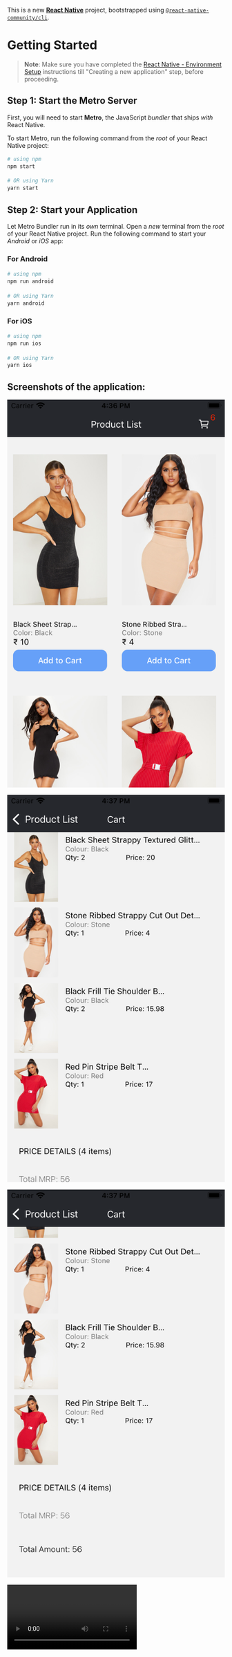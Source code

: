 This is a new [**React Native**](https://reactnative.dev) project, bootstrapped using [`@react-native-community/cli`](https://github.com/react-native-community/cli).

# Getting Started

>**Note**: Make sure you have completed the [React Native - Environment Setup](https://reactnative.dev/docs/environment-setup) instructions till "Creating a new application" step, before proceeding.

## Step 1: Start the Metro Server

First, you will need to start **Metro**, the JavaScript _bundler_ that ships _with_ React Native.

To start Metro, run the following command from the _root_ of your React Native project:

```bash
# using npm
npm start

# OR using Yarn
yarn start
```

## Step 2: Start your Application

Let Metro Bundler run in its _own_ terminal. Open a _new_ terminal from the _root_ of your React Native project. Run the following command to start your _Android_ or _iOS_ app:

### For Android

```bash
# using npm
npm run android

# OR using Yarn
yarn android
```

### For iOS

```bash
# using npm
npm run ios

# OR using Yarn
yarn ios
```

## Screenshots of the application:

![Alt text](<Simulator Screen Shot - iPhone SE (3rd generation) - 2023-10-11 at 16.36.49.png>)

![Alt text](<Simulator Screen Shot - iPhone SE (3rd generation) - 2023-10-11 at 16.37.25.png>)

![Alt text](<Simulator Screen Shot - iPhone SE (3rd generation) - 2023-10-11 at 16.37.36.png>)


<video src="Simulator%20Screen%20Recording%20-%20iPhone%2014%20Pro%20-%202023-10-10%20at%2019.12.02.mp4" controls title="Title"></video>